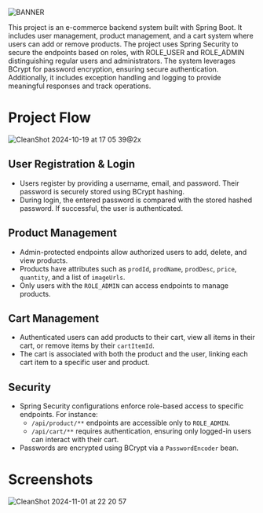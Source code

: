 
![BANNER](https://github.com/user-attachments/assets/be5b9826-8cbd-45a5-b1c5-faabe60e27a9)

This project is an e-commerce backend system built with Spring Boot. It includes user management, product management, and a cart system where users can add or remove products. The project uses Spring Security to secure the endpoints based on roles, with ROLE_USER and ROLE_ADMIN distinguishing regular users and administrators. The system leverages BCrypt for password encryption, ensuring secure authentication. Additionally, it includes exception handling and logging to provide meaningful responses and track operations.

# Project Flow #

![CleanShot 2024-10-19 at 17 05 39@2x](https://github.com/user-attachments/assets/f8ad6baa-4a6a-4249-8c5e-d12f0fb08c4a)

## User Registration & Login
- Users register by providing a username, email, and password. Their password is securely stored using BCrypt hashing.
- During login, the entered password is compared with the stored hashed password. If successful, the user is authenticated.

## Product Management
- Admin-protected endpoints allow authorized users to add, delete, and view products.
- Products have attributes such as `prodId`, `prodName`, `prodDesc`, `price`, `quantity`, and a list of `imageUrls`.
- Only users with the `ROLE_ADMIN` can access endpoints to manage products.

## Cart Management
- Authenticated users can add products to their cart, view all items in their cart, or remove items by their `cartItemId`.
- The cart is associated with both the product and the user, linking each cart item to a specific user and product.

## Security
- Spring Security configurations enforce role-based access to specific endpoints. For instance:
  - `/api/product/**` endpoints are accessible only to `ROLE_ADMIN`.
  - `/api/cart/**` requires authentication, ensuring only logged-in users can interact with their cart.
- Passwords are encrypted using BCrypt via a `PasswordEncoder` bean.


# Screenshots #

![CleanShot 2024-11-01 at 22 20 57](https://github.com/user-attachments/assets/90e1f179-04c0-4913-aad3-d8d02b864e4a)


